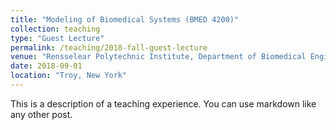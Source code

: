 ```yaml
---
title: "Modeling of Biomedical Systems (BMED 4200)"
collection: teaching
type: "Guest Lecture"
permalink: /teaching/2018-fall-guest-lecture
venue: "Rensselear Polytechnic Institute, Department of Biomedical Engineering"
date: 2018-09-01
location: "Troy, New York"
---
```


This is a description of a teaching experience. You can use markdown like any other post.

